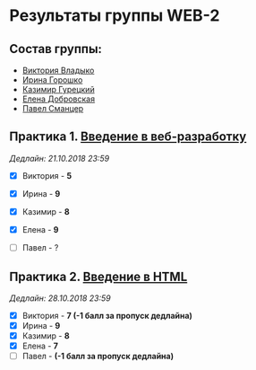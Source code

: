 # Результаты группы WEB-2

## Состав группы:

* [Виктория Владыко](https://github.com/AdukarIT/VladykoVP)
* [Ирина Горошко](https://github.com/AdukarIT/GoroshkoIP)
* [Казимир Гурецкий](https://github.com/AdukarIT/GureckyjKV)
* [Елена Добровская](https://github.com/AdukarIT/DobrovskayaEF)
* [Павел Сманцер](https://github.com/AdukarIT/SmanzerPL)


## Практика 1. [Введение в веб-разработку](task1.pdf)

*Дедлайн: 21.10.2018 23:59*

- [x] Виктория - **5**
- [x] Ирина - **9**
- [x] Казимир - **8**
- [x] Елена - **9**
- [ ] Павел - ?


## Практика 2. [Введение в HTML](HTML-bases.md)

*Дедлайн: 28.10.2018 23:59*

- [x] Виктория - **7 (-1 балл за пропуск дедлайна)**
- [x] Ирина - **9**
- [x] Казимир - **8**
- [x] Елена - **7**
- [ ] Павел - **(-1 балл за пропуск дедлайна)**

